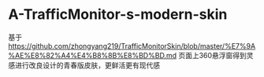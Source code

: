# A-TrafficMonitor-s-modern-skin
基于 https://github.com/zhongyang219/TrafficMonitorSkin/blob/master/%E7%9A%AE%E8%82%A4%E4%B8%8B%E8%BD%BD.md 页面上360悬浮窗得到灵感进行改良设计的青春版皮肤，更鲜活更有现代感
